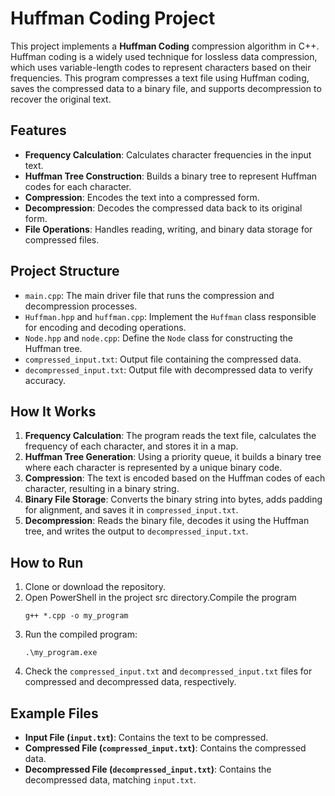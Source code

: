 
# Huffman Coding Project

This project implements a **Huffman Coding** compression algorithm in C++. Huffman coding is a widely used technique for lossless data compression, which uses variable-length codes to represent characters based on their frequencies. This program compresses a text file using Huffman coding, saves the compressed data to a binary file, and supports decompression to recover the original text.

## Features

-   **Frequency Calculation**: Calculates character frequencies in the input text.
-   **Huffman Tree Construction**: Builds a binary tree to represent Huffman codes for each character.
-   **Compression**: Encodes the text into a compressed form.
-   **Decompression**: Decodes the compressed data back to its original form.
-   **File Operations**: Handles reading, writing, and binary data storage for compressed files.

## Project Structure

-   `main.cpp`: The main driver file that runs the compression and decompression processes.
-   `Huffman.hpp` and `huffman.cpp`: Implement the `Huffman` class responsible for encoding and decoding operations.
-   `Node.hpp` and `node.cpp`: Define the `Node` class for constructing the Huffman tree.
-   `compressed_input.txt`: Output file containing the compressed data.
-   `decompressed_input.txt`: Output file with decompressed data to verify accuracy.

## How It Works

1.  **Frequency Calculation**: The program reads the text file, calculates the frequency of each character, and stores it in a map.
2.  **Huffman Tree Generation**: Using a priority queue, it builds a binary tree where each character is represented by a unique binary code.
3.  **Compression**: The text is encoded based on the Huffman codes of each character, resulting in a binary string.
4.  **Binary File Storage**: Converts the binary string into bytes, adds padding for alignment, and saves it in `compressed_input.txt`.
5.  **Decompression**: Reads the binary file, decodes it using the Huffman tree, and writes the output to `decompressed_input.txt`.

## How to Run

1.  Clone or download the repository.
2. Open PowerShell in the project src directory.Compile the program
    ```
    g++ *.cpp -o my_program
	``` 
3. Run the compiled program:
	```
	.\my_program.exe
	``` 
4.  Check the `compressed_input.txt` and `decompressed_input.txt` files for compressed and decompressed data, respectively.


## Example Files

-   **Input File (`input.txt`)**: Contains the text to be compressed.
-   **Compressed File (`compressed_input.txt`)**: Contains the compressed data.
-   **Decompressed File (`decompressed_input.txt`)**: Contains the decompressed data, matching `input.txt`.
